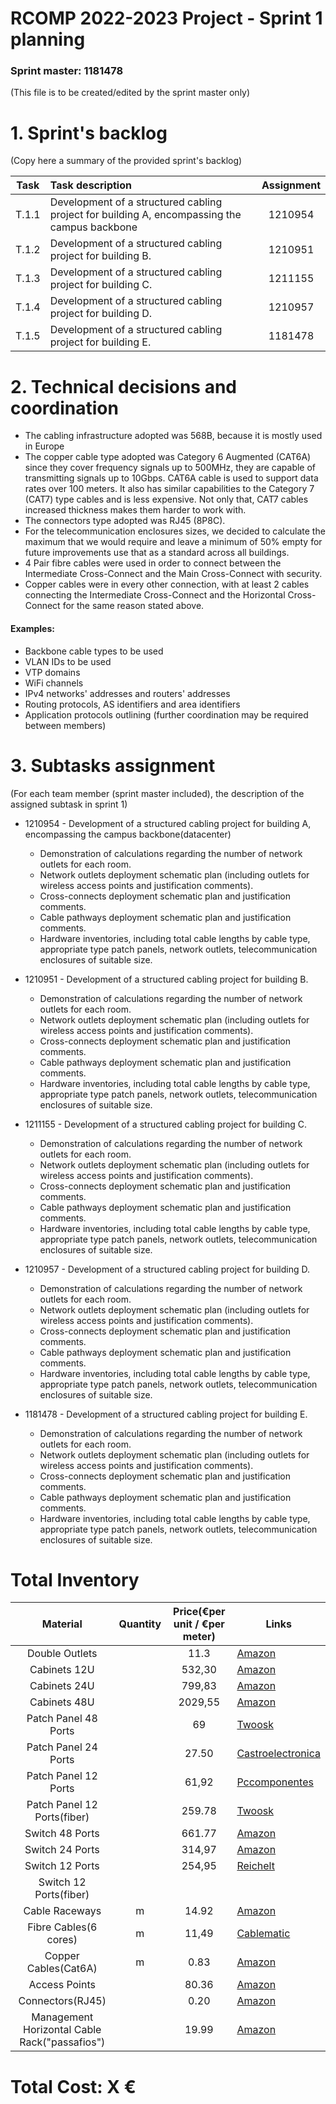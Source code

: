 RCOMP 2022-2023 Project - Sprint 1 planning
===========================================
### Sprint master: 1181478 ###

(This file is to be created/edited by the sprint master only)

# 1. Sprint's backlog #
(Copy here a summary of the provided sprint's backlog)

| Task  | Task description                                                                             | Assignment |
|:-----:|:---------------------------------------------------------------------------------------------|:----------:|
| T.1.1 | Development of a structured cabling project for building A, encompassing the campus backbone |  1210954   |
| T.1.2 | Development of a structured cabling project for building B.                                  |  1210951   |
| T.1.3 | Development of a structured cabling project for building C.                                  |  1211155   |
| T.1.4 | Development of a structured cabling project for building D.                                  |  1210957   |
| T.1.5 | Development of a structured cabling project for building E.                                  |  1181478   |



# 2. Technical decisions and coordination #

* The cabling infrastructure adopted was 568B, because it is mostly used in Europe
* The copper cable type adopted was Category 6 Augmented (CAT6A) since they cover frequency signals up to 500MHz, they are capable of transmitting signals up to 10Gbps. CAT6A cable is used to support data rates over 100 meters.
  It also has similar capabilities to the Category 7 (CAT7) type cables and is less expensive. Not only that, CAT7 cables increased thickness makes them harder to work with.
* The connectors type adopted was RJ45 (8P8C).
* For the telecommunication enclosures sizes, we decided to calculate the maximum that we would require and leave a minimum of 50% empty for future improvements use that as a standard across all buildings.
* 4 Pair fibre cables were used in order to connect between the Intermediate Cross-Connect and the Main Cross-Connect with security.
* Copper cables were in every other connection, with at least 2 cables connecting the Intermediate Cross-Connect and the Horizontal Cross-Connect for the same reason stated above.


#### Examples: ####
  * Backbone cable types to be used
  * VLAN IDs to be used
  * VTP domains
  * WiFi channels
  * IPv4 networks' addresses and routers' addresses
  * Routing protocols, AS identifiers and area identifiers
  * Application protocols outlining (further coordination may be required between members)



# 3. Subtasks assignment #
(For each team member (sprint master included), the description of the assigned subtask in sprint 1)

  * 1210954 - Development of a structured cabling project for building A, encompassing the campus backbone(datacenter)
    - Demonstration of calculations regarding the number of network outlets for each room.
    - Network outlets deployment schematic plan (including outlets for wireless access points and justification comments).
    - Cross-connects deployment schematic plan and justification comments.
    - Cable pathways deployment schematic plan and justification comments.
    - Hardware inventories, including total cable lengths by cable type, appropriate type patch panels, network outlets, telecommunication enclosures of suitable size.


  * 1210951 - Development of a structured cabling project for building B.
      - Demonstration of calculations regarding the number of network outlets for each room.
      - Network outlets deployment schematic plan (including outlets for wireless access points and justification comments).
      - Cross-connects deployment schematic plan and justification comments.
      - Cable pathways deployment schematic plan and justification comments.
      - Hardware inventories, including total cable lengths by cable type, appropriate type patch panels, network outlets, telecommunication enclosures of suitable size.


  * 1211155 - Development of a structured cabling project for building C.
      - Demonstration of calculations regarding the number of network outlets for each room.
      - Network outlets deployment schematic plan (including outlets for wireless access points and justification comments).
      - Cross-connects deployment schematic plan and justification comments.
      - Cable pathways deployment schematic plan and justification comments.
      - Hardware inventories, including total cable lengths by cable type, appropriate type patch panels, network outlets, telecommunication enclosures of suitable size.


  * 1210957 - Development of a structured cabling project for building D.
      - Demonstration of calculations regarding the number of network outlets for each room.
      - Network outlets deployment schematic plan (including outlets for wireless access points and justification comments).
      - Cross-connects deployment schematic plan and justification comments.
      - Cable pathways deployment schematic plan and justification comments.
      - Hardware inventories, including total cable lengths by cable type, appropriate type patch panels, network outlets, telecommunication enclosures of suitable size.


  * 1181478 - Development of a structured cabling project for building E.
      - Demonstration of calculations regarding the number of network outlets for each room.
      - Network outlets deployment schematic plan (including outlets for wireless access points and justification comments).
      - Cross-connects deployment schematic plan and justification comments.
      - Cable pathways deployment schematic plan and justification comments.
      - Hardware inventories, including total cable lengths by cable type, appropriate type patch panels, network outlets, telecommunication enclosures of suitable size.

# Total Inventory

|                   Material                    | Quantity | Price(€per unit / €per meter) | Links                                                                                                                                                                                                                                                                                                                                                                                                                | 
|:---------------------------------------------:|:--------:|:-----------------------------:|----------------------------------------------------------------------------------------------------------------------------------------------------------------------------------------------------------------------------------------------------------------------------------------------------------------------------------------------------------------------------------------------------------------------|
|                Double Outlets                 |          |             11.3              | [Amazon](https://www.amazon.com/RiteAV-Power-Outlet-Ethernet-Decorative/dp/B01NA02FLQ?th=1)                                                                                                                                                                                                                                                                                                                          |
|                 Cabinets 12U                  |          |            532,30             | [Amazon](https://www.amazon.es/-/pt/dp/B009B1I1C8/ref=sr_1_10?keywords=cabinet+12u&qid=1678918898&sr=8-10)                                                                                                                                                                                                                                                                                                           |
|                 Cabinets 24U                  |          |            799,83             | [Amazon](https://www.amazon.es/-/pt/dp/B071KW98RM/ref=sr_1_2?crid=23NDIUDWULL1I&keywords=cabinet+24u&qid=1678919075&sprefix=cabinet+24u%2Caps%2C92&sr=8-2)                                                                                                                                                                                                                                                           |
|                 Cabinets 48U                  |          |            2029,55            | [Amazon](https://www.amazon.com/Tripp-Lite-SR48UB-Enclosure-Capacity/dp/B001DUDJR2/ref=sr_1_9?crid=YHW46K3NCIEM&keywords=48u%2Brack%2Bcabinet&qid=1679073542&sprefix=cabinet%2B48U%2Caps%2C1301&sr=8-9&th=1)                                                                                                                                                                                                         |
|             Patch Panel 48 Ports              |          |              69               | [Twoosk](https://twoosk.com/en/marketplace/product_details/2084?utm_term=&utm_campaign=Smart_Shopping_DE_New_acq&utm_source=adwords&utm_medium=ppc&hsa_acc=7162791949&hsa_cam=18269842455&hsa_grp=&hsa_ad=&hsa_src=x&hsa_tgt=&hsa_kw=&hsa_mt=&hsa_net=adwords&hsa_ver=3&gclid=Cj0KCQjw2cWgBhDYARIsALggUhpYnXQz7ALh1Iv2CewiF97-KRQKQmOOF4b6UwcxhanTQZqp3gaDD7YaAlb2EALw_wcB)                                          |
|             Patch Panel 24 Ports              |          |             27.50             | [Castroelectronica](https://www.castroelectronica.pt/pt/product/patch-panel-19-1u-rj45-24-portas-cat6-preto--proftc)                                                                                                                                                                                                                                                                                                 |
|             Patch Panel 12 Ports              |          |             61,92             | [Pccomponentes](https://www.pccomponentes.pt/digitus-panel-10-12-puertos-ftp-cat-6-1u-gris?utm_source=kelkoopt&utm_medium=cpc&utm_campaign=kelkooclick&utm_term=digitus+Digitus+Painel+10%22+12+Portas+FTP&from=kelkoopt&kgclid=Cj0KCQjw2cWgBhDYARIsALggUhpkbACpqfMUUoJiU_BbSx36_3V9eYbEAk3A1S3GQ6_xzGK8RdWYre8aAgPUEALw_wcB)                                                                                        |
|          Patch Panel 12 Ports(fiber)          |          |            259.78             | [Twoosk](https://twoosk.com/en/marketplace/product_details/20018?utm_term=&utm_campaign=Smart_Shopping_DE_New_acq&utm_source=adwords&utm_medium=ppc&hsa_acc=7162791949&hsa_cam=18269842455&hsa_grp=&hsa_ad=&hsa_src=x&hsa_tgt=&hsa_kw=&hsa_mt=&hsa_net=adwords&hsa_ver=3&gclid=Cj0KCQjwn9CgBhDjARIsAD15h0CY-o6q18Yz8qqxgvJycZtfvvgslC761bqgEDoKwsH9Pg04NaaF2BAaAntSEALw_wcB)                                         |
|                Switch 48 Ports                |          |            661.77             | [Amazon](https://www.amazon.com/CISCO-DESIGNED-Business-CBS350-48T-4G-Protection/dp/B08KSX17GV/ref=sr_1_11?keywords=cisco+48+port+gigabit+switch&qid=1678917903&sr=8-11)                                                                                                                                                                                                                                             |
|                Switch 24 Ports                |          |            314,97             | [Amazon](https://www.amazon.com/Business-CBS250-24T-4G-Lifetime-Protection-CBS250-24T-4G-NA/dp/B08JZ8MXHZ/ref=sr_1_4?keywords=cisco+switch&qid=1678917687&sr=8-4)                                                                                                                                                                                                                                                    |
|                Switch 12 Ports                |          |            254,95             | [Reichelt](https://www.reichelt.com/de/en/switch-12-port-gigabit-ethernet-poe-sfp-zyxel-gs135012hp-p281658.html)                                                                                                                                                                                                                                                                                                     |
|            Switch 12 Ports(fiber)             |          |                               |                                                                                                                                                                                                                                                                                                                                                                                                                      |
|                Cable Raceways                 |    m     |             14.92             | [Amazon](https://www.amazon.es/-/pt/dp/B07BYW18XQ/ref=sr_1_6?crid=KVAQ3VOLP0DX&keywords=cable+raceway&qid=1678919408&sprefix=cable+race%2Caps%2C105&sr=8-6)                                                                                                                                                                                                                                                          |
|             Fibre Cables(6 cores)             |    m     |             11,49             | [Cablematic](https://cablematic.com/pt/produtos/bobina-de-fibra-optica-9125-fibras-monomodo-6-fora-de-100-m-os2-FG021/?cr=EUR&ct=PT&gclid=Cj0KCQjw2cWgBhDYARIsALggUhpRe-peEq3NzNjfZ-ut5Mre5tK5ygROf-gcZqyjQrh5QoohJGOHFxUaArOoEALw_wcB)                                                                                                                                                                              |
|             Copper Cables(Cat6A)              |    m     |             0.83              | [Amazon](https://www.amazon.com/1000ft-Unshielded-Twisted-Ethernet-trueCABLE/dp/B073WMTQ3R/ref=sr_1_1_sspa?keywords=cat6a+cable&qid=1678916271&sr=8-1-spons&psc=1&smid=A2NFTNJT88MXC2&spLa=ZW5jcnlwdGVkUXVhbGlmaWVyPUFaNlhGSUI2OTNCSTQmZW5jcnlwdGVkSWQ9QTAxOTMwNjczRThCOTc3Njc4MEpNJmVuY3J5cHRlZEFkSWQ9QTA1MDc1NjgxWjU1WkpPT0dFQ0dZJndpZGdldE5hbWU9c3BfYXRmJmFjdGlvbj1jbGlja1JlZGlyZWN0JmRvTm90TG9nQ2xpY2s9dHJ1ZQ==) |
|                 Access Points                 |          |             80.36             | [Amazon](https://www.amazon.com/Cisco-Business-802-11ac-Protection-CBW140AC-B/dp/B087QTZL4Z)                                                                                                                                                                                                                                                                                                                         |
|               Connectors(RJ45)                |          |             0.20              | [Amazon](https://www.amazon.com/AOWIZ-Connector-100-PACK-Ethernet-Unshielded/dp/B09TP9GRV6/ref=sr_1_2_sspa?keywords=cat6a+connector&qid=1678918003&sr=8-2-spons&psc=1&spLa=ZW5jcnlwdGVkUXVhbGlmaWVyPUEyVUE4SFU2RzZFNkVQJmVuY3J5cHRlZElkPUEwODEyMTYwMjlFUTU1T1BSTFk2VCZlbmNyeXB0ZWRBZElkPUEwMTk1MzQ4MVRDTlk0Q0hBNFpNMSZ3aWRnZXROYW1lPXNwX2F0ZiZhY3Rpb249Y2xpY2tSZWRpcmVjdCZkb05vdExvZ0NsaWNrPXRydWU=)                 | 
| Management Horizontal Cable Rack("passafios") |          |             19.99             | [Amazon](https://www.amazon.com/Lancher-1U-Cable-Management-Horizontal/dp/B01HJTTNR0/ref=sr_1_2_sspa?keywords=server+rack+cable+management&qid=1679072334&sr=8-2-spons&psc=1&spLa=ZW5jcnlwdGVkUXVhbGlmaWVyPUEyQ1IxTkNUTk44TTI0JmVuY3J5cHRlZElkPUEwODQ3NzU5M1RORUNJQjU3VzJSWiZlbmNyeXB0ZWRBZElkPUEwMTcwOTQ3MkZaR09KQTIxTEVYMCZ3aWRnZXROYW1lPXNwX2F0ZiZhY3Rpb249Y2xpY2tSZWRpcmVjdCZkb05vdExvZ0NsaWNrPXRydWU=)          |


# Total Cost: X €